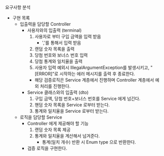 요구사항 분석

- 구현 목록
  - 입출력을 담당할 Controller
    - 사용자와의 입출력 (terminal)
      1. 사용자로 부터 구입 금액을 입력 받음
         - ','를 통해서 입력 받음
      2. 랜덤 숫자 목록을 출력
      3. 당첨 번호와 보너스 번호 입력
      4. 당첨 통계와 일치율을 출력
      5. 사용자 입력 예외시 IllegalArgumentException를 발생시키고, "[ERROR]"로 시작하는 에러 메시지를 출력 후 종료한다.
        - 해당 검증로직은 Service 계층에서 진행하며 Controller 계층에서 예외 처리를 진행한다. 
    - Service 클래스와의 입출력 (dto)
      1. 구입 금액, 당첨 번호+보너스 번호를 Service 에게 넘긴다.
      2. 핸덤 숫자 목록을 Service 로부터 받는다.
      3. 통계와 일치율을 Service 로부터 받는다.
  - 로직을 담당할 Service
    - Controller 에게 제공해야 할 기능
      1. 랜덤 숫자 목록 제공
      2. 통계와 일치율을 계산해서 넘겨준다.
         - 통계(일치 개수) 반환 시 Enum type 으로 반환한다.
    - 검증 로직을 구현한다.